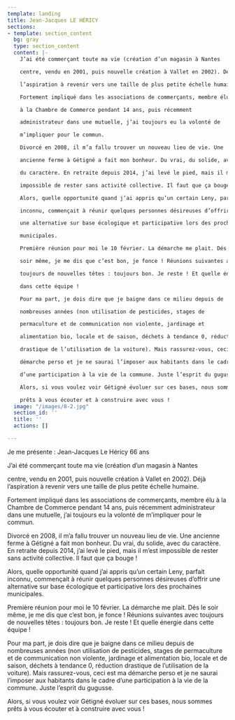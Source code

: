 ```yaml
---
template: landing
title: Jean-Jacques LE HÉRICY
sections:
- template: section_content
  bg: gray
  type: section_content
  content: |-
    J’ai été commerçant toute ma vie (création d’un magasin à Nantes

    centre, vendu en 2001, puis nouvelle création à Vallet en 2002). Déjà

    l’aspiration à revenir vers une taille de plus petite échelle humaine.

    Fortement impliqué dans les associations de commerçants, membre élu

    à la Chambre de Commerce pendant 14 ans, puis récemment

    administrateur dans une mutuelle, j’ai toujours eu la volonté de

    m’impliquer pour le commun.

    Divorcé en 2008, il m’a fallu trouver un nouveau lieu de vie. Une

    ancienne ferme à Gétigné a fait mon bonheur. Du vrai, du solide, avec

    du caractère. En retraite depuis 2014, j’ai levé le pied, mais il m’est

    impossible de rester sans activité collective. Il faut que ça bouge !

    Alors, quelle opportunité quand j’ai appris qu’un certain Leny, parfait

    inconnu, commençait à réunir quelques personnes désireuses d’offrir

    une alternative sur base écologique et participative lors des prochaines

    municipales.

    Première réunion pour moi le 10 février. La démarche me plait. Dés le

    soir même, je me dis que c’est bon, je fonce ! Réunions suivantes avec

    toujours de nouvelles têtes : toujours bon. Je reste ! Et quelle énergie

    dans cette équipe !

    Pour ma part, je dois dire que je baigne dans ce milieu depuis de

    nombreuses années (non utilisation de pesticides, stages de

    permaculture et de communication non violente, jardinage et

    alimentation bio, locale et de saison, déchets à tendance 0, réduction

    drastique de l’utilisation de la voiture). Mais rassurez-vous, ceci est ma

    démarche perso et je ne saurai l’imposer aux habitants dans le cadre

    d’une participation à la vie de la commune. Juste l’esprit du gugusse.

    Alors, si vous voulez voir Gétigné évoluer sur ces bases, nous sommes

    prêts à vous écouter et à construire avec vous !
  image: "/images/8-2.jpg"
  section_id: ''
  title: ''
  actions: []

---
```

Je me présente : Jean-Jacques Le Héricy 66 ans

J’ai été commerçant toute ma vie (création d’un magasin à Nantes

centre, vendu en 2001, puis nouvelle création à Vallet en 2002). Déjà l’aspiration à revenir vers une taille de plus petite échelle humaine.

Fortement impliqué dans les associations de commerçants, membre élu à la Chambre de Commerce pendant 14 ans, puis récemment administrateur dans une mutuelle, j’ai toujours eu la volonté de m’impliquer pour le commun.

Divorcé en 2008, il m’a fallu trouver un nouveau lieu de vie. Une ancienne ferme à Gétigné a fait mon bonheur. Du vrai, du solide, avec du caractère. En retraite depuis 2014, j’ai levé le pied, mais il m’est impossible de rester sans activité collective. Il faut que ça bouge !

Alors, quelle opportunité quand j’ai appris qu’un certain Leny, parfait inconnu, commençait à réunir quelques personnes désireuses d’offrir une alternative sur base écologique et participative lors des prochaines municipales.

Première réunion pour moi le 10 février. La démarche me plait. Dés le soir même, je me dis que c’est bon, je fonce ! Réunions suivantes avec toujours de nouvelles têtes : toujours bon. Je reste ! Et quelle énergie dans cette équipe !

Pour ma part, je dois dire que je baigne dans ce milieu depuis de nombreuses années (non utilisation de pesticides, stages de permaculture et de communication non violente, jardinage et alimentation bio, locale et de saison, déchets à tendance 0, réduction drastique de l’utilisation de la voiture). Mais rassurez-vous, ceci est ma démarche perso et je ne saurai l’imposer aux habitants dans le cadre d’une participation à la vie de la commune. Juste l’esprit du gugusse.

Alors, si vous voulez voir Gétigné évoluer sur ces bases, nous sommes prêts à vous écouter et à construire avec vous !